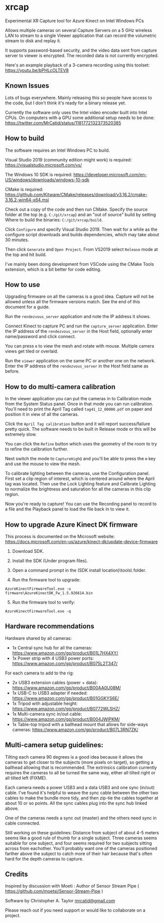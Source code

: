 # xrcap
Experimental XR Capture tool for Azure Kinect on Intel Windows PCs

Allows multiple cameras on several Capture Servers on a 5 GHz wireless LAN to stream to a single Viewer application that can record the volumetric stream to disk and replay it.

It supports password-based security, and the video data sent from capture server to viewer is encrypted.  The recorded data is not currently encrypted.

Here's an example playback of a 3-camera recording using this toolset: https://youtu.be/bPHLcOLTEV8

## Known Issues

Lots of bugs everywhere.  Mainly releasing this so people have access to the code, but I don't think it's ready for a binary release yet.

Currently the software only uses the Intel video encoder built into Intel CPUs.
On computers with a GPU some additional setup needs to be done: https://twitter.com/MrCatid/status/1181772132373520385


## How to build

The software requires an Intel Windows PC to build.

Visual Studio 2019 (community edition might work) is required: https://visualstudio.microsoft.com/vs/

The Windows 10 SDK is required: https://developer.microsoft.com/en-US/windows/downloads/windows-10-sdk

CMake is required: https://github.com/Kitware/CMake/releases/download/v3.16.2/cmake-3.16.2-win64-x64.msi

Check out a copy of the code and then run CMake.  Specify the source folder at the top (e.g. `C:/git/xrcap`) and an "out of source" build by setting Where to build the binaries: `C:/git/xrcap/build`.

Click `Configure` and specify Visual Studio 2019.  Then wait for a while as the configure script downloads and builds dependencies, which may take about 30 minutes.

Then click `Generate` and `Open Project`.  From VS2019 select `Release` mode at the top and hit build.

I've mainly been doing development from VSCode using the CMake Tools extension, which is a bit better for code editing.

## How to use

Upgrading firmware on all the cameras is a good idea.  Capture will not be allowed unless all the firmware versions match.  See the end of this document for a guide.

Run the `rendezvous_server` application and note the IP address it shows.

Connect Kinect to capture PC and run the `capture_server` application.  Enter the IP address of the `rendezvous_server` in the Host field, optionally enter name/password and click connect.

You can press `m` to view the mesh and rotate with mouse.  Multiple camera views get tiled or overlaid.

Run the `viewer` application on the same PC or another one on the network.  Enter the IP address of the `rendezvous_server` in the Host field same as before.


## How to do multi-camera calibration

In the viewer application you can put the cameras in to Calibration mode from the System Status panel.  Once in that mode you can run calibration.  You'll need to print the April Tag called `tag41_12_00000.pdf` on paper and position it in view of all the cameras.

Click the `April Tag calibration` button and it will report success/failure pretty quick.  The software needs to be built in Release mode or this will be extremely slow.

You can click the `Refine` button which uses the geometry of the room to try to refine the calibration further.

Next switch the mode to `CaptureHighQ` and you'll be able to press the `m` key and use the mouse to view the mesh.

To calibrate lighting between the cameras, use the Configuration panel.  First set a clip region of interest, which is centered around where the April tag was located.  Then use the Lock Lighting feature and Calibrate Lighting to normalize the brightness and saturation for all the cameras in this clip region.

Now you're ready to capture!  You can use the Recording panel to record to a file and the Playback panel to load the file back in to view it.


## How to upgrade Azure Kinect DK firmware

This process is documented on the Microsoft website:
https://docs.microsoft.com/en-us/azure/kinect-dk/update-device-firmware

1. Download SDK.

2. Install the SDK (Under program files).

3. Open a command prompt in the (SDK install location)\tools\ folder.

4. Run the firmware tool to upgrade:

`AzureKinectFirmwareTool.exe -u firmware\AzureKinectDK_Fw_1.5.926614.bin`

5. Run the firmware tool to verify:

`AzureKinectFirmwareTool.exe -q`


## Hardware recommendations

Hardware shared by all cameras:
+ 1x Central sync hub for all the cameras: https://www.amazon.com/gp/product/B01L7HX4XY/
+ 1x Power strip with 4 USB3 power ports: https://www.amazon.com/gp/product/B075L2T347/

For each camera to add to the rig:

+ 2x USB3 extension cables (power + data): https://www.amazon.com/gp/product/B00AA0U08M/
+ 1x USB-C to USB3 adapter if needed: https://www.amazon.com/gp/product/B01GGKYS6E/
+ 1x Tripod with adjustable height: https://www.amazon.com/gp/product/B0772WLSHZ/
+ 1x Multi-camera sync in/out cable: https://www.amazon.com/gp/product/B004JWIPKM/
+ 1x Table-top tripod with a ballhead mount that allows for side-ways cameras: https://www.amazon.com/gp/product/B07L3RN7ZK/


## Multi-camera setup guidelines:

Tilting each camera 90 degrees is a good idea because it allows the cameras to get closer to the subjects (more pixels on target), so getting a ballhead allowing that is recommended.  The extrinsics calibration currently requires the cameras to all be turned the same way, either all tilted right or all tilted left (FIXME).

Each camera needs a power USB3 and a data USB3 and one sync (in/out) cable.  I've found it's helpful to weave the sync cable between the other two cables to make the bundle more tidy, and then zip-tie the cables together at about 10 or so points.  All the sync cables plug into the sync hub linked above.

One of the cameras needs a sync out (master) and the others need sync in cable connected.

Still working on these guidelines: Distance from subject of about 4-5 meters seems like a good rule of thumb for a single subject.  Three cameras seems suitable for one subject, and four seems required for two subjects sitting across from eachother.  You'll probably want one of the cameras positioned farther above the subject to catch more of their hair because that's often hard for the depth cameras to capture.


## Credits

Inspired by discussion with Moeti : Author of Sensor Stream Pipe ( https://github.com/moetsi/Sensor-Stream-Pipe )

Software by Christopher A. Taylor mrcatid@gmail.com

Please reach out if you need support or would like to collaborate on a project.
